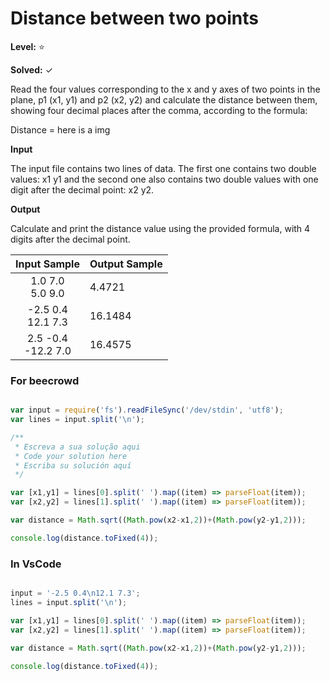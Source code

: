 # Distance between two points 

**Level:** :star:

**Solved:** ✓

Read the four values corresponding to the x and y axes of two points in the plane, p1 (x1, y1) and p2 (x2, y2) and calculate the distance between them, showing four decimal places after the comma, according to the formula:

Distance = here is a img

**Input** 

The input file contains two lines of data. The first one contains two double values: x1 y1 and the second one also contains two double values with one digit after the decimal point: x2 y2.

**Output** 

Calculate and print the distance value using the provided formula, with 4 digits after the decimal point.

| Input Sample	| Output Sample|
|:--:|:--|
|1.0 7.0 <br> 5.0 9.0 | 4.4721 |
|-2.5 0.4 <br> 12.1 7.3|16.1484 |
| 2.5 -0.4 <br> -12.2 7.0 | 16.4575 |

### For beecrowd

```javascript 

var input = require('fs').readFileSync('/dev/stdin', 'utf8');
var lines = input.split('\n');

/**
 * Escreva a sua solução aqui
 * Code your solution here
 * Escriba su solución aquí
 */

var [x1,y1] = lines[0].split(' ').map((item) => parseFloat(item));
var [x2,y2] = lines[1].split(' ').map((item) => parseFloat(item));

var distance = Math.sqrt((Math.pow(x2-x1,2))+(Math.pow(y2-y1,2)));

console.log(distance.toFixed(4));

```

### In VsCode 

```javascript 

input = '-2.5 0.4\n12.1 7.3';
lines = input.split('\n');

var [x1,y1] = lines[0].split(' ').map((item) => parseFloat(item));
var [x2,y2] = lines[1].split(' ').map((item) => parseFloat(item));

var distance = Math.sqrt((Math.pow(x2-x1,2))+(Math.pow(y2-y1,2)));

console.log(distance.toFixed(4));

```